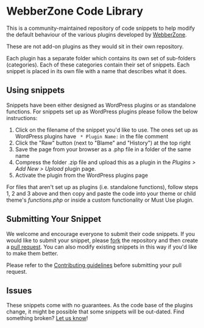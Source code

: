 # WebberZone Code Library
This is a community-maintained repository of code snippets to help modify the default behaviour of the various plugins developed by [WebberZone](https://webberzone.com).

These are not add-on plugins as they would sit in their own repository.

Each plugin has a separate folder which contains its own set of sub-folders (categories). Each of these categories contain their set of snippets. Each snippet is placed in its own file with a name that describes what it does.

## Using snippets

Snippets have been either designed as WordPress plugins or as standalone functions. For snippets set up as WordPress plugins please follow the below instructions:

1. Click on the filename of the snippet you'd like to use. The ones set up as WordPress plugins have ` * Plugin Name:` in the file comment
2. Click the "Raw" button (next to "Blame" and "History") at the top right
3. Save the page from your browser as a .php file in a folder of the same name
4. Compress the folder .zip file and upload this as a plugin in the *Plugins > Add New > Upload* plugin page.
4. Activate the plugin from the WordPress plugins page

For files that aren't set up as plugins (i.e. standalone functions), follow steps 1, 2  and 3 above and then copy and paste the code into your theme or child theme's *functions.php* or inside a custom functionality or Must Use plugin.

## Submitting Your Snippet

We welcome and encourage everyone to submit their code snippets. If you would like to submit your snippet, please [fork](https://github.com/WebberZone/code-library/fork) the repository and then create a [pull request](https://github.com/WebberZone/code-library/compare/).
You can also modify existing snippets in this way if you'd like to make them better.

Please refer to the [Contributing guidelines](https://github.com/WebberZone/code-library/blob/master/CONTRIBUTING.md) before submitting your pull request.

## Issues

These snippets come with no guarantees. As the code base of the plugins change, it might be possible that some snippets will be out-dated. Find something broken? [Let us know](https://github.com/WebberZone/code-library/issues)!
